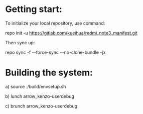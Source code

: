 # Getting start:
To initialize your local repository, use command:

repo init -u https://gitlab.com/kueihua/redmi_note3_manifest.git

Then sync up:

repo sync  -f --force-sync --no-clone-bundle -jx

# Building the system:
a) source ./build/envsetup.sh

b) lunch arrow_kenzo-userdebug

c) brunch arrow_kenzo-userdebug

